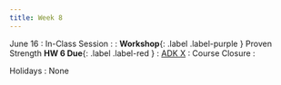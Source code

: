 ```yaml
---
title: Week 8
---
```


June 16
: In-Class Session
  : 
: **Workshop**{: .label .label-purple } Proven Strength **HW 6 Due**{: .label .label-red }
  : [ADK X](#)
: Course Closure
  : 

Holidays
: None
